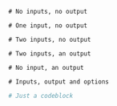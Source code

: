 ```r()
# No inputs, no output
```

```r(var1)
# One input, no output
```

```r(var1,var2)
# Two inputs, no output
```

```out=r(var1,var2)
# Two inputs, an output
```

```out=r()
# No input, an output
```

```out=r(var1,var2){width=3cm,show=true}
# Inputs, output and options
```

```r
# Just a codeblock
```